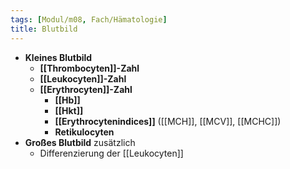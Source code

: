 ```yaml
---
tags: [Modul/m08, Fach/Hämatologie]
title: Blutbild
---
```

- **Kleines Blutbild**
	- **[[Thrombocyten]]-Zahl**
	- **[[Leukocyten]]-Zahl**
	- **[[Erythrocyten]]-Zahl**
		- **[[Hb]]**
		- **[[Hkt]]**
		- **[[Erythrocytenindices]]** ([[MCH]], [[MCV]], [[MCHC]])
		- **Retikulocyten**
- **Großes Blutbild** zusätzlich
	- Differenzierung der [[Leukocyten]]